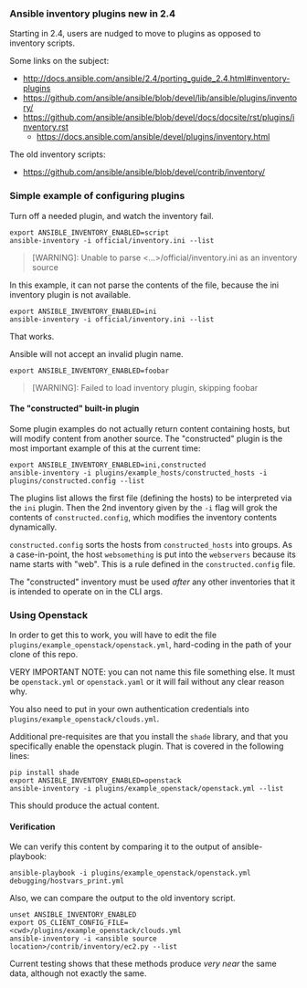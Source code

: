### Ansible inventory plugins new in 2.4

Starting in 2.4, users are nudged to move to plugins as opposed to inventory
scripts.

Some links on the subject:

 - http://docs.ansible.com/ansible/2.4/porting_guide_2.4.html#inventory-plugins
 - https://github.com/ansible/ansible/blob/devel/lib/ansible/plugins/inventory/
 - https://github.com/ansible/ansible/blob/devel/docs/docsite/rst/plugins/inventory.rst
   - https://docs.ansible.com/ansible/devel/plugins/inventory.html

The old inventory scripts:

 - https://github.com/ansible/ansible/blob/devel/contrib/inventory/

### Simple example of configuring plugins

Turn off a needed plugin, and watch the inventory fail.

```
export ANSIBLE_INVENTORY_ENABLED=script
ansible-inventory -i official/inventory.ini --list
```

> [WARNING]: Unable to parse <...>/official/inventory.ini as an inventory source

In this example, it can not parse the contents of the file, because the
ini inventory plugin is not available.

```
export ANSIBLE_INVENTORY_ENABLED=ini
ansible-inventory -i official/inventory.ini --list
```

That works.

Ansible will not accept an invalid plugin name.

```
export ANSIBLE_INVENTORY_ENABLED=foobar
```

> [WARNING]: Failed to load inventory plugin, skipping foobar

#### The "constructed" built-in plugin

Some plugin examples do not actually return content containing hosts, but
will modify content from another source. The "constructed" plugin is the
most important example of this at the current time:

```
export ANSIBLE_INVENTORY_ENABLED=ini,constructed
ansible-inventory -i plugins/example_hosts/constructed_hosts -i plugins/constructed.config --list
```

The plugins list allows the first file (defining the hosts) to be interpreted
via the `ini` plugin. Then the 2nd inventory given by the `-i` flag
will grok the contents of `constructed.config`, which modifies the inventory
contents dynamically.

`constructed.config` sorts the hosts from `constructed_hosts` into
groups. As a case-in-point, the host `websomething` is put into the
`webservers` because its name starts with "web". This is a rule defined
in the `constructed.config` file.

The "constructed" inventory must be used _after_ any other inventories that
it is intended to operate on in the CLI args.

### Using Openstack

In order to get this to work, you will have to edit the file
`plugins/example_openstack/openstack.yml`, hard-coding in the path
of your clone of this repo.

VERY IMPORTANT NOTE: you can not name this file something else. It must be
`openstack.yml` or `openstack.yaml` or it will fail without any clear reason
why.

You also need to put in your own authentication
credentials into `plugins/example_openstack/clouds.yml`.

Additional pre-requisites are that you install the `shade` library, and
that you specifically enable the openstack plugin. That is covered in the
following lines:

```
pip install shade
export ANSIBLE_INVENTORY_ENABLED=openstack
ansible-inventory -i plugins/example_openstack/openstack.yml --list
```

This should produce the actual content.

#### Verification

We can verify this content by comparing it to the output of ansible-playbook:

```
ansible-playbook -i plugins/example_openstack/openstack.yml debugging/hostvars_print.yml
```

Also, we can compare the output to the old inventory script.

```
unset ANSIBLE_INVENTORY_ENABLED
export OS_CLIENT_CONFIG_FILE=<cwd>/plugins/example_openstack/clouds.yml
ansible-inventory -i <ansible source location>/contrib/inventory/ec2.py --list
```

Current testing shows that these methods produce _very near_ the same data,
although not exactly the same.
